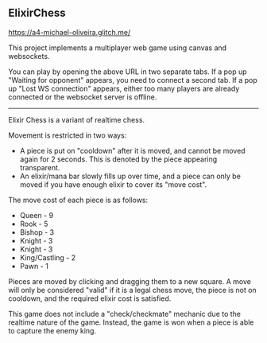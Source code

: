 ## ElixirChess

https://a4-michael-oliveira.glitch.me/

This project implements a multiplayer web game using canvas and websockets.

You can play by opening the above URL in two separate tabs.
If a pop up "Waiting for opponent" appears, you need to connect a second tab.
If a pop up "Lost WS connection" appears, either too many players are already connected or the websocket server is offline.

---

Elixir Chess is a variant of realtime chess.

Movement is restricted in two ways:
- A piece is put on "cooldown" after it is moved, and cannot be moved again for 2 seconds. This is denoted by the piece appearing transparent.
- An elixir/mana bar slowly fills up over time, and a piece can only be moved if you have enough elixir to cover its "move cost".

The move cost of each piece is as follows:
- Queen - 9
- Rook - 5
- Bishop - 3
- Knight - 3
- Knight - 3
- King/Castling - 2
- Pawn - 1

Pieces are moved by clicking and dragging them to a new square.
A move will only be considered "valid" if it is a legal chess move, the piece is not on cooldown, and the required elixir cost is satisfied.

This game does not include a "check/checkmate" mechanic due to the realtime nature of the game.
Instead, the game is won when a piece is able to capture the enemy king.
